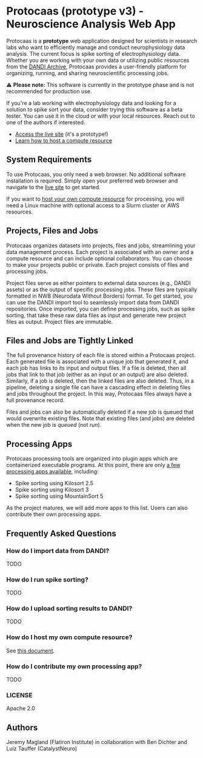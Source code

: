 # Protocaas (prototype v3) - Neuroscience Analysis Web App

Protocaas is a **prototype** web application designed for scientists in research labs who want to efficiently manage and conduct neurophysiology data analysis. The current focus is spike sorting of electrophysiology data. Whether you are working with your own data or utilizing public resources from the [DANDI Archive](https://dandiarchive.org/), Protocaas provides a user-friendly platform for organizing, running, and sharing neuroscientific processing jobs.

:warning: **Please note:** This software is currently in the prototype phase and is not recommended for production use.

If you're a lab working with electrophysiology data and looking for a solution to spike sort your data, consider trying this software as a beta tester. You can use it in the cloud *or* with your local resources. Reach out to one of the authors if interested.

* [Access the live site](https://protocaas.vercel.app) (it's a prototype!)
* [Learn how to host a compute resource](./doc/host_compute_resource.md)

## System Requirements

To use Protocaas, you only need a web browser. No additional software installation is required. Simply open your preferred web browser and navigate to the [live site](https://protocaas.vercel.app) to get started.

If you want to [host your own compute resource](./doc/host_compute_resource.md) for processing, you will need a Linux machine with optional access to a Slurm cluster or AWS resources.

## Projects, Files and Jobs

Protocaas organizes datasets into projects, files and jobs, streamlining your data management process. Each project is associated with an owner and a compute resource and can include optional collaborators. You can choose to make your projects public or private. Each project consists of files and processing jobs.

Project files serve as either pointers to external data sources (e.g., DANDI assets) or as the output of specific processing jobs. These files are typically formatted in NWB (Neurodata Without Borders) format. To get started, you can use the DANDI import tool to seamlessly import data from DANDI repositories. Once imported, you can define processing jobs, such as spike sorting, that take these raw data files as input and generate new project files as output. Project files are immutable.

## Files and Jobs are Tightly Linked

The full provenance history of each file is stored within a Protocaas project. Each generated file is associated with a unique job that generated it, and each job has links to its input and output files. If a file is deleted, then all jobs that link to that job (either as an input or an output) are also deleted. Similarly, if a job is deleted, then the linked files are also deleted. Thus, in a pipeline, deleting a single file can have a cascading effect in deleting files and jobs throughout the project. In this way, Protocaas files always have a full provenance record.

Files and jobs can also be automatically deleted if a new job is queued that would overwrite existing files. Note that existing files (and jobs) are deleted when the new job is *queued* (not *run*).

## Processing Apps

Protocaas processing tools are organized into plugin apps which are containerized executable programs. At this point, there are only [a few processing apps available](https://github.com/scratchrealm/pc-spike-sorting), including:

- Spike sorting using Kilosort 2.5
- Spike sorting using Kilosort 3
- Spike sorting using MountainSort 5

As the project matures, we will add more apps to this list. Users can also contribute their own processing apps.

## Frequently Asked Questions

### How do I import data from DANDI?

TODO

### How do I run spike sorting?

TODO

### How do I upload sorting results to DANDI?

TODO

### How do I host my own compute resource?

See [this document](./doc/host_compute_resource.md).

### How do I contribute my own processing app?

TODO

### LICENSE

Apache 2.0

## Authors

Jeremy Magland (Flatiron Institute) in collaboration with Ben Dichter and Luiz Tauffer (CatalystNeuro)

